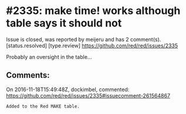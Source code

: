 
#2335: make time! <list> works although table says it should not
================================================================================
Issue is closed, was reported by meijeru and has 2 comment(s).
[status.resolved] [type.review]
<https://github.com/red/red/issues/2335>

Probably an oversight in the table...


Comments:
--------------------------------------------------------------------------------

On 2016-11-18T15:49:48Z, dockimbel, commented:
<https://github.com/red/red/issues/2335#issuecomment-261564867>

    Added to the Red MAKE table.


